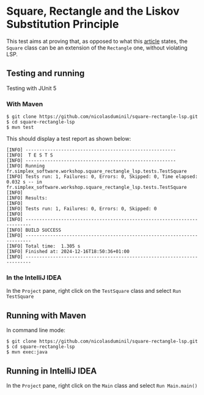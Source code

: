 # Square, Rectangle and the Liskov Substitution Principle

This test aims at proving that, as opposed to what this [article](https://medium.com/@alex24dutertre/square-rectangle-and-the-liskov-substitution-principle-ee1eb8433106) states,
the `Square` class can be an extension of the `Rectangle` one, without violating LSP.

## Testing and running

Testing with JUnit 5

### With Maven

    $ git clone https://github.com/nicolasduminil/square-rectangle-lsp.git
    $ cd square-rectangle-lsp
    $ mvn test

This should display a test report as shown below:

    [INFO] -------------------------------------------------------
    [INFO]  T E S T S
    [INFO] -------------------------------------------------------
    [INFO] Running fr.simplex_software.workshop.square_rectangle_lsp.tests.TestSquare
    [INFO] Tests run: 1, Failures: 0, Errors: 0, Skipped: 0, Time elapsed: 0.032 s -- in fr.simplex_software.workshop.square_rectangle_lsp.tests.TestSquare
    [INFO]
    [INFO] Results:
    [INFO]
    [INFO] Tests run: 1, Failures: 0, Errors: 0, Skipped: 0
    [INFO]
    [INFO] ------------------------------------------------------------------------
    [INFO] BUILD SUCCESS
    [INFO] ------------------------------------------------------------------------
    [INFO] Total time:  1.305 s
    [INFO] Finished at: 2024-12-16T18:50:36+01:00
    [INFO] ------------------------------------------------------------------------

### In the IntelliJ IDEA

In the `Project` pane, right click on the `TestSquare` class and select `Run TestSquare`

## Running with Maven

In command line mode:

    $ git clone https://github.com/nicolasduminil/square-rectangle-lsp.git
    $ cd square-rectangle-lsp
    $ mvn exec:java

## Running in IntelliJ IDEA

In the `Project` pane, right click on the `Main` class and select `Run Main.main()`



